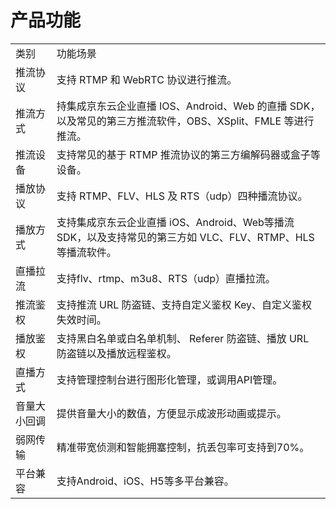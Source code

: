 # 产品功能

<table>
<tr>
    <td>类别<br/>
    <td>功能场景</td>
</tr>
<tr>
    <td>推流协议</td>
    <td>支持 RTMP 和 WebRTC 协议进行推流。</td>
</tr>
<tr>
    <td>推流方式</td>
    <td>持集成京东云企业直播 IOS、Android、Web 的直播 SDK，以及常见的第三方推流软件，OBS、XSplit、FMLE 等进行推流。</td>
</tr>
<tr>
    <td>推流设备</td>
    <td>支持常见的基于 RTMP 推流协议的第三方编解码器或盒子等设备。</td>
</tr>
 <tr>
    <td>播放协议</td>
    <td>支持 RTMP、FLV、HLS 及 RTS（udp）四种播流协议。</td>
</tr>
 <tr>
    <td>播放方式</td>
    <td>支持集成京东云企业直播 iOS、Android、Web等播流 SDK，以及支持常见的第三方如 VLC、FLV、RTMP、HLS 等播流软件。
</td>
</tr>
    
<tr>
    <td>直播拉流</td>
    <td>支持flv、rtmp、m3u8、RTS（udp）直播拉流。</td>
</tr>
<tr>
    <td>推流鉴权</td>
    <td>支持推流 URL 防盗链、支持自定义鉴权 Key、自定义鉴权失效时间。</td>
</tr>
<tr>
    <td>播放鉴权</td>
    <td>支持黑白名单或白名单机制、 Referer 防盗链、播放 URL 防盗链以及播放远程鉴权。</td>
</tr>
<tr>
    <td>直播方式</td>
    <td>支持管理控制台进行图形化管理，或调用API管理。</td>
</tr>
<tr>
    <td>音量大小回调</td>
    <td>提供音量大小的数值，方便显示成波形动画或提示。</td>
</tr> 
<tr>
    <td>弱网传输</td>
    <td>精准带宽侦测和智能拥塞控制，抗丢包率可支持到70%。</td>
</tr> 
<tr>
    <td>平台兼容</td>
    <td>支持Android、iOS、H5等多平台兼容。</td>
</tr>     
</table>

